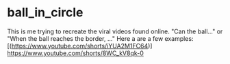 # ball_in_circle

This is me trying to recreate the viral videos found online. "Can the ball..." or "When the ball reaches the border, ..." Here a are a few examples:
  [(https://www.youtube.com/shorts/iYUA2M1FC64)]
  https://www.youtube.com/shorts/8WC_kV8qk-0
